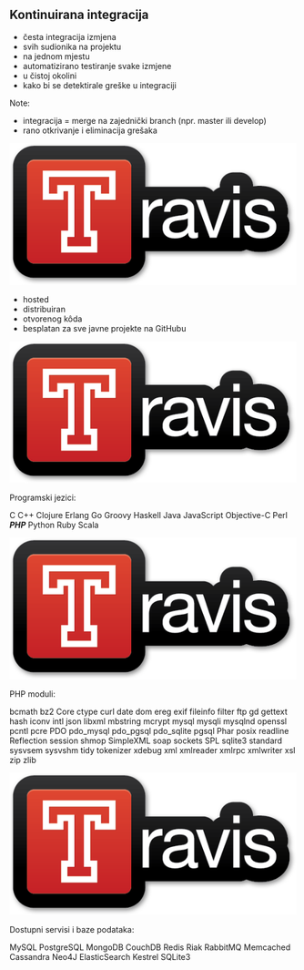 ## Kontinuirana integracija

- česta integracija izmjena
- svih sudionika na projektu
- na jednom mjestu
- automatizirano testiranje svake izmjene
- u čistoj okolini
- kako bi se detektirale greške u integraciji

Note:

- integracija = merge na zajednički branch (npr. master ili develop)
- rano otkrivanje i eliminacija grešaka



![Travis CI](images/travis-logo.png)

- hosted
- distribuiran
- otvorenog kôda
- besplatan za sve javne projekte na GitHubu



![Travis CI](images/travis-logo.png)

Programski jezici:

C C++ Clojure Erlang Go Groovy Haskell Java JavaScript Objective-C Perl ***PHP*** Python Ruby Scala



![Travis CI](images/travis-logo.png)

PHP moduli:

bcmath bz2 Core ctype curl date dom ereg exif fileinfo filter ftp gd gettext hash iconv intl json libxml mbstring mcrypt mysql mysqli mysqlnd openssl pcntl pcre PDO pdo_mysql pdo_pgsql pdo_sqlite pgsql Phar posix readline Reflection session shmop SimpleXML soap sockets SPL sqlite3 standard sysvsem sysvshm tidy tokenizer xdebug xml xmlreader xmlrpc xmlwriter xsl zip zlib



![Travis CI](images/travis-logo.png)

Dostupni servisi i baze podataka:

MySQL PostgreSQL MongoDB CouchDB Redis Riak RabbitMQ Memcached Cassandra Neo4J ElasticSearch Kestrel SQLite3
